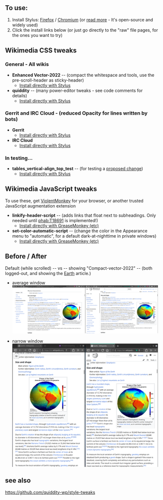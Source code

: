 ## To use: 
1. Install Stylus: [Firefox](https://addons.mozilla.org/en-US/firefox/addon/styl-us/) / [Chromium](https://chrome.google.com/webstore/detail/stylus/clngdbkpkpeebahjckkjfobafhncgmne/) (or [read more](https://github.com/openstyles/stylus/wiki/Usercss) - It's open-source and widely used)
2. Click the install links below (or just go directly to the "raw" file pages, for the ones you want to try)

## Wikimedia CSS tweaks

### General - All wikis

* **Enhanced Vector-2022** -- (compact the whitespace and tools, use the pre-scroll-header as sticky-header)
  * [Install directly with Stylus](https://github.com/quiddity-wp/wikimedia-style-tweaks/raw/master/new-vector-enhanced.user.css )
* **quiddity** -- (many power-editor tweaks - see code comments for details)
  * [Install directly with Stylus](https://raw.githubusercontent.com/quiddity-wp/wikimedia-style-tweaks/master/quiddity.user.css)

### Gerrit and IRC Cloud - (reduced Opacity for lines written by bots)
* **Gerrit** 
  * [Install directly with Stylus](https://github.com/quiddity-wp/wikimedia-style-tweaks/raw/refs/heads/master/gerrit.user.css)
* **IRC Cloud**
  * [Install directly with Stylus](https://github.com/quiddity-wp/wikimedia-style-tweaks/raw/refs/heads/master/irccloud.user.css)

### In testing...
* **tables_vertical-align_top_test** -- (for testing a [proposed change](https://en.wikipedia.org/wiki/Wikipedia_talk:Manual_of_Style/Tables#Vertical_alignment))
  * [Install directly with Stylus](https://raw.githubusercontent.com/quiddity-wp/wikimedia-style-tweaks/master/tables_vertical-align_top_test.user.css)

## Wikimedia JavaScript tweaks

To use these, get [ViolentMonkey](https://violentmonkey.github.io/) for your browser, or another trusted JavaScript augmentation extension

* **linkify-header-script** -- (adds links that float next to subheadings. Only needed until [phab:T18691](https://phabricator.wikimedia.org/T18691) is implemented!)
  * [Install directly with GreaseMonkey (etc)](https://raw.githubusercontent.com/quiddity-wp/wikimedia-style-tweaks/master/linkify-header-script.user.js) 
* **set-color-automatic-script** -- (change the color in the Appearance menu to "automatic", for a default dark-at-nighttime in private windows)
  * [Install directly with GreaseMonkey (etc)](https://raw.githubusercontent.com/quiddity-wp/wikimedia-style-tweaks/master/set-color-automatic-script.user.js)

## Before / After

Default (while scrolled) -- vs -- showing "Compact-vector-2022" -- (both logged-out, and showing the [Earth](https://en.wikipedia.org/wiki/Earth#Size_and_shape) article.)

* average window
![Before/after](https://raw.githubusercontent.com/quiddity-wp/wikimedia-style-tweaks/master/usercss14.png)

* narrow window
![Before/after](https://raw.githubusercontent.com/quiddity-wp/wikimedia-style-tweaks/master/usercss15.png)

## see also
https://github.com/quiddity-wp/style-tweaks
